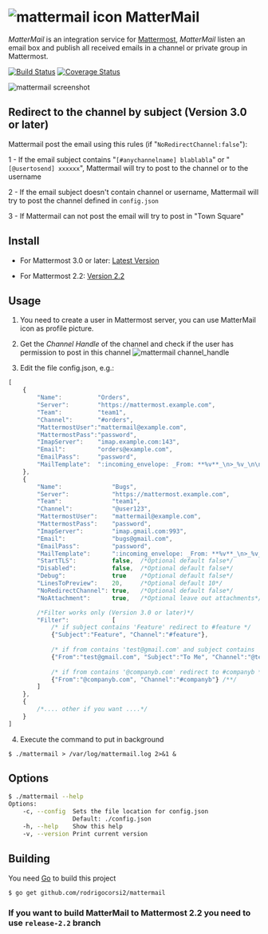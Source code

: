 # ![mattermail icon](https://github.com/rodrigocorsi2/mattermail/raw/master/img/icon.png) MatterMail

*MatterMail* is an integration service for [Mattermost](http://www.mattermost.org/), *MatterMail* listen an email box and publish all received emails in a channel or private group in Mattermost.

[![Build Status](https://travis-ci.org/rodrigocorsi2/mattermail.svg?branch=master)](https://travis-ci.org/rodrigocorsi2/mattermail)
[![Coverage Status](https://coveralls.io/repos/github/rodrigocorsi2/mattermail/badge.svg?branch=master)](https://coveralls.io/github/rodrigocorsi2/mattermail?branch=master)

![mattermail screenshot](https://github.com/rodrigocorsi2/mattermail/raw/master/img/screenshot.png)

## Redirect to the channel by subject (Version 3.0 or later)

Mattermail post the email using this rules (if "`NoRedirectChannel:false`"):

1 - If the email subject contains "`[#anychannelname] blablabla`" or "`[@usertosend] xxxxxx`", Mattermail will try to post to the channel or to the username

2 - If the email subject doesn't contain channel or username, Mattermail will try to post the channel defined in `config.json`

3 - If Mattermail can not post the email will try to post in "Town Square"


## Install
  * For Mattermost 3.0 or later: [Latest Version](https://github.com/rodrigocorsi2/mattermail/releases/latest)

  * For Mattermost 2.2: [Version 2.2](https://github.com/rodrigocorsi2/mattermail/releases/tag/v2.2)

## Usage
1. You need to create a user in Mattermost server, you can use MatterMail icon as profile picture.

2. Get the *Channel Handle* of the channel and check if the user has permission to post in this channel
![mattermail channel_handle](https://github.com/rodrigocorsi2/mattermail/raw/master/img/channel_handle.png)

3. Edit the file config.json, e.g.:

```javascript
[
	{
		"Name":          "Orders",
		"Server":        "https://mattermost.example.com",
		"Team":          "team1",
		"Channel":       "#orders",
		"MattermostUser":"mattermail@example.com",
		"MattermostPass":"password",
		"ImapServer":    "imap.example.com:143",
		"Email":         "orders@example.com",
		"EmailPass":     "password",
		"MailTemplate":  ":incoming_envelope: _From: **%v**_\n>_%v_\n\n%v"
	},
	{
		"Name":              "Bugs",
		"Server":            "https://mattermost.example.com",
		"Team":              "team1",
		"Channel":           "@user123",
		"MattermostUser":    "mattermail@example.com",
		"MattermostPass":    "password",
		"ImapServer":        "imap.gmail.com:993",
		"Email":             "bugs@gmail.com",
		"EmailPass":         "password",
		"MailTemplate":      ":incoming_envelope: _From: **%v**_\n>_%v_\n\n%v",
		"StartTLS":          false,  /*Optional default false*/
		"Disabled":          false,  /*Optional default false*/
		"Debug":             true    /*Optional default false*/
        "LinesToPreview":    20,     /*Optional default 10*/
		"NoRedirectChannel": true,   /*Optional default false*/
        "NoAttachment":      true,   /*Optional leave out attachments*/

        /*Filter works only (Version 3.0 or later)*/
        "Filter":            [
            /* if subject contains 'Feature' redirect to #feature */
            {"Subject":"Feature", "Channel":"#feature"},
            
            /* if from contains 'test@gmail.com' and subject contains 'to me' redirect to @test2*/
            {"From":"test@gmail.com", "Subject":"To Me", "Channel":"@test2"},
            
            /* if from contains '@companyb.com' redirect to #companyb */
			{"From":"@companyb.com", "Channel":"#companyb"} /**/
        ]
	},
	{
		/*.... other if you want ....*/
	}
]
```

4. Execute the command to put in background

```
$ ./mattermail > /var/log/mattermail.log 2>&1 &
```
## Options

```bash
$ ./mattermail --help
Options:
    -c, --config  Sets the file location for config.json
                  Default: ./config.json 
    -h, --help    Show this help
    -v, --version Print current version
```

## Building
You need [Go](http://golang.org) to build this project

```bash
$ go get github.com/rodrigocorsi2/mattermail
```

### If you want to build MatterMail to Mattermost 2.2 you need to use `release-2.2` branch

